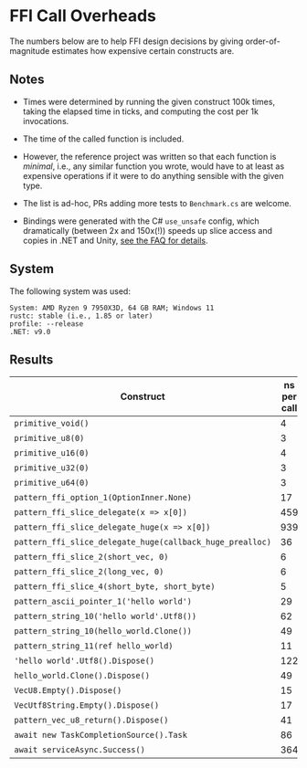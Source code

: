 
# FFI Call Overheads

The numbers below are to help FFI design decisions by giving order-of-magnitude estimates how
expensive certain constructs are.

## Notes

- Times were determined by running the given construct 100k times, taking the elapsed time in ticks,
and computing the cost per 1k invocations.

- The time of the called function is included.

- However, the reference project was written so that each function is _minimal_, i.e., any similar
function you wrote, would have to at least as expensive operations if it were to do anything sensible with
the given type.

- The list is ad-hoc, PRs adding more tests to `Benchmark.cs` are welcome.

- Bindings were generated with the C# `use_unsafe` config, which dramatically (between 2x and 150x(!)) speeds
  up slice access and copies in .NET and Unity, [see the FAQ for details](https://github.com/ralfbiedert/interoptopus/blob/master/FAQ.md#existing-backends).

## System

The following system was used:

```
System: AMD Ryzen 9 7950X3D, 64 GB RAM; Windows 11
rustc: stable (i.e., 1.85 or later)
profile: --release
.NET: v9.0
```

## Results

| Construct | ns per call |
| --- | --- |
| `primitive_void()` | 4 |
| `primitive_u8(0)` | 3 |
| `primitive_u16(0)` | 4 |
| `primitive_u32(0)` | 3 |
| `primitive_u64(0)` | 3 |
| `pattern_ffi_option_1(OptionInner.None)` | 17 |
| `pattern_ffi_slice_delegate(x => x[0])` | 459 |
| `pattern_ffi_slice_delegate_huge(x => x[0])` | 939 |
| `pattern_ffi_slice_delegate_huge(callback_huge_prealloc)` | 36 |
| `pattern_ffi_slice_2(short_vec, 0)` | 6 |
| `pattern_ffi_slice_2(long_vec, 0)` | 6 |
| `pattern_ffi_slice_4(short_byte, short_byte)` | 5 |
| `pattern_ascii_pointer_1('hello world')` | 29 |
| `pattern_string_10('hello world'.Utf8())` | 62 |
| `pattern_string_10(hello_world.Clone())` | 49 |
| `pattern_string_11(ref hello_world)` | 11 |
| `'hello world'.Utf8().Dispose()` | 122 |
| `hello_world.Clone().Dispose()` | 49 |
| `VecU8.Empty().Dispose()` | 15 |
| `VecUtf8String.Empty().Dispose()` | 17 |
| `pattern_vec_u8_return().Dispose()` | 41 |
| `await new TaskCompletionSource().Task` | 86 |
| `await serviceAsync.Success()` | 364 |
